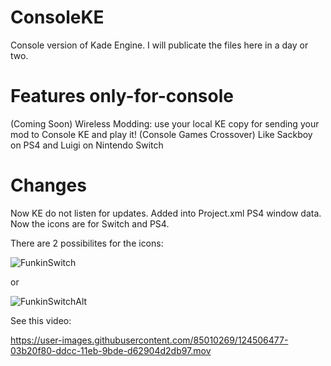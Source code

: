 # ConsoleKE
Console version of Kade Engine. I will publicate the files here in a day or two.



# Features only-for-console

(Coming Soon) Wireless Modding: use your local KE copy for sending your mod to Console KE and play it!
(Console Games Crossover) Like Sackboy on PS4 and Luigi on Nintendo Switch


# Changes


Now KE do not listen for updates.
Added into Project.xml PS4 window data.
Now the icons are for Switch and PS4.


There are 2 possibilites for the icons:

![FunkinSwitch](https://user-images.githubusercontent.com/85010269/124506349-b9309300-ddcb-11eb-931f-b29016b84c8c.png)


or


![FunkinSwitchAlt](https://user-images.githubusercontent.com/85010269/124506389-cea5bd00-ddcb-11eb-9c33-99ad9f42af84.png)



See this video:




https://user-images.githubusercontent.com/85010269/124506477-03b20f80-ddcc-11eb-9bde-d62904d2db97.mov

